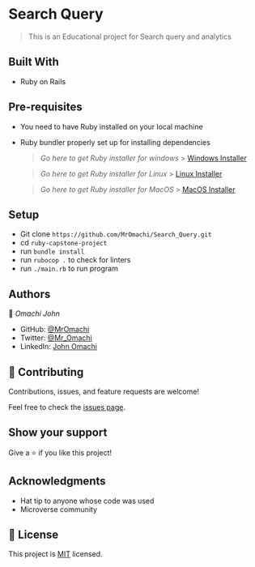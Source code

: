 
# Search Query

> This is an Educational project for Search query and analytics

## Built With

- Ruby on Rails


## Pre-requisites

- You need to have Ruby installed on your local machine
- Ruby bundler properly set up for installing dependencies

  > *Go here to get Ruby installer for windows* > [Windows Installer](https://rubyinstaller.org/)

  > *Go here to get Ruby installer for Linux* > [Linux Installer](https://www.ruby-lang.org/en/documentation/installation/)

  > *Go here to get Ruby installer for MacOS* > [MacOS Installer](https://www.ruby-lang.org/en/documentation/installation/)

## Setup

- Git clone `https://github.com/MrOmachi/Search_Query.git`
- cd `ruby-capstone-project`
- run `bundle install`
- run `rubocop .` to check for linters
- run `./main.rb` to run program

## Authors

👤 *Omachi John*

- GitHub: [@MrOmachi](https://github.com/MrOmachi)
- Twitter: [@Mr_Omachi](https://twitter.com/Mr_Omachi)
- LinkedIn: [John Omachi](https://www.linkedin.com/in/johnomachi/)

## 🤝 Contributing

Contributions, issues, and feature requests are welcome!

Feel free to check the [issues page](../../issues/).

## Show your support

Give a ⭐ if you like this project!

## Acknowledgments

- Hat tip to anyone whose code was used
- Microverse community

## 📝 License

This project is [MIT](./LICENSE) licensed.
